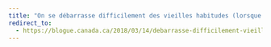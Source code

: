 ```yaml
---
title: "On se débarrasse difficilement des vieilles habitudes (lorsque les sentiments font obstacle)"
redirect_to:
  - https://blogue.canada.ca/2018/03/14/debarrasse-difficilement-vieilles-habitudes.html
---
```

